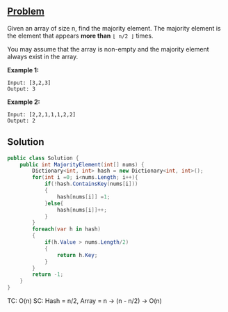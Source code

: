 ## [Problem](https://leetcode.com/problems/majority-element/)
Given an array of size n, find the majority element. The majority element is the element that appears **more than** `⌊ n/2 ⌋` times.

You may assume that the array is non-empty and the majority element always exist in the array.

**Example 1:**

```
Input: [3,2,3]
Output: 3
```

**Example 2:**

```
Input: [2,2,1,1,1,2,2]
Output: 2

```

## Solution

```csharp
public class Solution {
    public int MajorityElement(int[] nums) {
        Dictionary<int, int> hash = new Dictionary<int, int>();
        for(int i =0; i<nums.Length; i++){
            if(!hash.ContainsKey(nums[i]))
            {
                hash[nums[i]] =1;
            }else{
                hash[nums[i]]++;
            }
        }
        foreach(var h in hash)
        {
            if(h.Value > nums.Length/2)
            {   
                return h.Key;
            }
        }
        return -1;
    }
}
```

TC: O(n)
SC: Hash = n/2, Array = n -> (n - n/2) -> O(n)